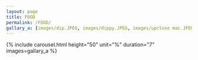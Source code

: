 ```yaml
---
layout: page
title: FOOD
permalink: /FOOD/
gallary_a: [images/dip.JPEG, images/dippy.JPEG, images/upclose mac.JPEG, images/upclose pudding.JPEG]
---
```


{% include carousel.html height="50" unit="%" duration="7" images=gallary_a %}
